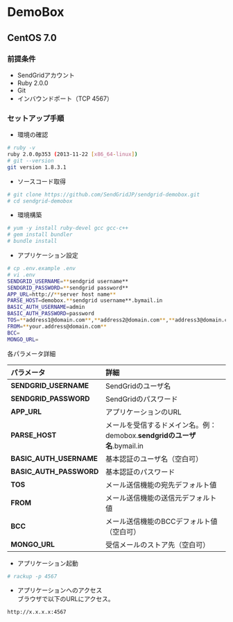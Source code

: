 DemoBox
=============

## CentOS 7.0

### 前提条件

- SendGridアカウント
- Ruby 2.0.0
- Git
- インバウンドポート（TCP 4567）

### セットアップ手順

- 環境の確認
```bash
# ruby -v
ruby 2.0.0p353 (2013-11-22 [x86_64-linux])
# git --version
git version 1.8.3.1
```

- ソースコード取得
```bash
# git clone https://github.com/SendGridJP/sendgrid-demobox.git
# cd sendgrid-demobox
```

- 環境構築
```bash
# yum -y install ruby-devel gcc gcc-c++
# gem install bundler
# bundle install
```

- アプリケーション設定
```bash
# cp .env.example .env
# vi .env
SENDGRID_USERNAME=**sendgrid username**
SENDGRID_PASSWORD=**sendgrid password**
APP_URL=http://**server host name**
PARSE_HOST=demobox.**sendgrid username**.bymail.in
BASIC_AUTH_USERNAME=admin
BASIC_AUTH_PASSWORD=password
TOS=**address1@domain.com**,**address2@domain.com**,**address3@domain.com**
FROM=**your.address@domain.com**
BCC=
MONGO_URL=
```
各パラメータ詳細  

|パラメータ           |詳細                          |
|:--------------------|:------------------------------------|
|**SENDGRID_USERNAME**|SendGridのユーザ名              |
|**SENDGRID_PASSWORD**|SendGridのパスワード              |
|**APP_URL**          |アプリケーションのURL            |
|**PARSE_HOST**       |メールを受信するドメイン名。例：demobox.**sendgridのユーザ名**.bymail.in        |
|**BASIC_AUTH_USERNAME**|基本認証のユーザ名（空白可）             |
|**BASIC_AUTH_PASSWORD**|基本認証のパスワード             |
|**TOS**              |メール送信機能の宛先デフォルト値    |
|**FROM**              |メール送信機能の送信元デフォルト値    |
|**BCC**              |メール送信機能のBCCデフォルト値（空白可）    |
|**MONGO_URL**        |受信メールのストア先（空白可）    |

- アプリケーション起動
```bash
# rackup -p 4567
```

- アプリケーションへのアクセス  
ブラウザで以下のURLにアクセス。
```text
http://x.x.x.x:4567
```
